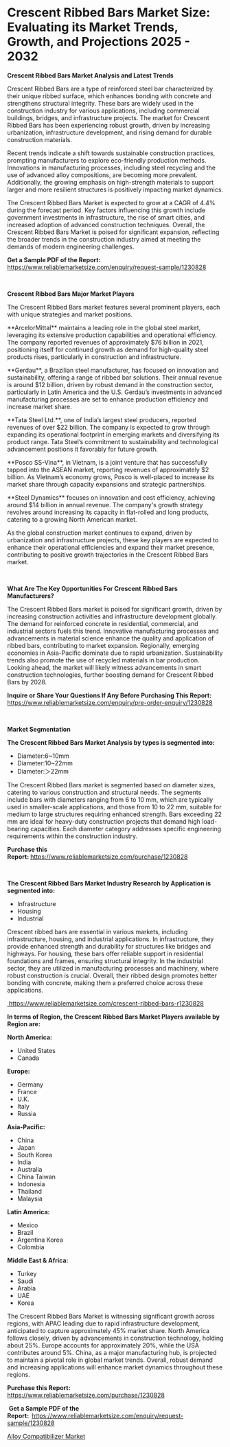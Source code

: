 <p><h1>Crescent Ribbed Bars Market Size: Evaluating its Market Trends, Growth, and Projections 2025 - 2032</h1></p><p><strong>Crescent Ribbed Bars Market Analysis and Latest Trends</strong></p>
<p><p>Crescent Ribbed Bars are a type of reinforced steel bar characterized by their unique ribbed surface, which enhances bonding with concrete and strengthens structural integrity. These bars are widely used in the construction industry for various applications, including commercial buildings, bridges, and infrastructure projects. The market for Crescent Ribbed Bars has been experiencing robust growth, driven by increasing urbanization, infrastructure development, and rising demand for durable construction materials.</p><p>Recent trends indicate a shift towards sustainable construction practices, prompting manufacturers to explore eco-friendly production methods. Innovations in manufacturing processes, including steel recycling and the use of advanced alloy compositions, are becoming more prevalent. Additionally, the growing emphasis on high-strength materials to support larger and more resilient structures is positively impacting market dynamics.</p><p>The Crescent Ribbed Bars Market is expected to grow at a CAGR of 4.4% during the forecast period. Key factors influencing this growth include government investments in infrastructure, the rise of smart cities, and increased adoption of advanced construction techniques. Overall, the Crescent Ribbed Bars Market is poised for significant expansion, reflecting the broader trends in the construction industry aimed at meeting the demands of modern engineering challenges.</p></p>
<p><strong>Get a Sample PDF of the Report:&nbsp;</strong> <a href="https://www.reliablemarketsize.com/enquiry/request-sample/1230828?utm_campaign=2233&utm_medium=2&utm_source=Github&utm_content=ia&utm_term=03022025&utm_id=crescent-ribbed-bars">https://www.reliablemarketsize.com/enquiry/request-sample/1230828</a></p>
<p>&nbsp;</p>
<p><strong>Crescent Ribbed Bars Major Market Players</strong></p>
<p><p>The Crescent Ribbed Bars market features several prominent players, each with unique strategies and market positions. </p><p>**ArcelorMittal** maintains a leading role in the global steel market, leveraging its extensive production capabilities and operational efficiency. The company reported revenues of approximately $76 billion in 2021, positioning itself for continued growth as demand for high-quality steel products rises, particularly in construction and infrastructure.</p><p>**Gerdau**, a Brazilian steel manufacturer, has focused on innovation and sustainability, offering a range of ribbed bar solutions. Their annual revenue is around $12 billion, driven by robust demand in the construction sector, particularly in Latin America and the U.S. Gerdau’s investments in advanced manufacturing processes are set to enhance production efficiency and increase market share.</p><p>**Tata Steel Ltd.**, one of India’s largest steel producers, reported revenues of over $22 billion. The company is expected to grow through expanding its operational footprint in emerging markets and diversifying its product range. Tata Steel’s commitment to sustainability and technological advancement positions it favorably for future growth.</p><p>**Posco SS-Vina**, in Vietnam, is a joint venture that has successfully tapped into the ASEAN market, reporting revenues of approximately $2 billion. As Vietnam’s economy grows, Posco is well-placed to increase its market share through capacity expansions and strategic partnerships.</p><p>**Steel Dynamics** focuses on innovation and cost efficiency, achieving around $14 billion in annual revenue. The company's growth strategy revolves around increasing its capacity in flat-rolled and long products, catering to a growing North American market.</p><p>As the global construction market continues to expand, driven by urbanization and infrastructure projects, these key players are expected to enhance their operational efficiencies and expand their market presence, contributing to positive growth trajectories in the Crescent Ribbed Bars market.</p></p>
<p>&nbsp;</p>
<p><strong>What Are The Key Opportunities For Crescent Ribbed Bars Manufacturers?</strong></p>
<p><p>The Crescent Ribbed Bars market is poised for significant growth, driven by increasing construction activities and infrastructure development globally. The demand for reinforced concrete in residential, commercial, and industrial sectors fuels this trend. Innovative manufacturing processes and advancements in material science enhance the quality and application of ribbed bars, contributing to market expansion. Regionally, emerging economies in Asia-Pacific dominate due to rapid urbanization. Sustainability trends also promote the use of recycled materials in bar production. Looking ahead, the market will likely witness advancements in smart construction technologies, further boosting demand for Crescent Ribbed Bars by 2028.</p></p>
<p><strong>Inquire or Share Your Questions If Any Before Purchasing This Report:</strong> <a href="https://www.reliablemarketsize.com/enquiry/pre-order-enquiry/1230828?utm_campaign=2233&utm_medium=2&utm_source=Github&utm_content=ia&utm_term=03022025&utm_id=crescent-ribbed-bars">https://www.reliablemarketsize.com/enquiry/pre-order-enquiry/1230828</a></p>
<p>&nbsp;</p>
<p><strong>Market Segmentation</strong></p>
<p><strong>The Crescent Ribbed Bars Market Analysis by types is segmented into:</strong></p>
<p><ul><li>Diameter:6~10mm</li><li>Diameter:10~22mm</li><li>Diameter:＞22mm</li></ul></p>
<p><p>The Crescent Ribbed Bars market is segmented based on diameter sizes, catering to various construction and structural needs. The segments include bars with diameters ranging from 6 to 10 mm, which are typically used in smaller-scale applications, and those from 10 to 22 mm, suitable for medium to large structures requiring enhanced strength. Bars exceeding 22 mm are ideal for heavy-duty construction projects that demand high load-bearing capacities. Each diameter category addresses specific engineering requirements within the construction industry.</p></p>
<p><strong>Purchase this Report:&nbsp;</strong><a href="https://www.reliablemarketsize.com/purchase/1230828?utm_campaign=2233&utm_medium=2&utm_source=Github&utm_content=ia&utm_term=03022025&utm_id=crescent-ribbed-bars">https://www.reliablemarketsize.com/purchase/1230828</a></p>
<p>&nbsp;</p>
<p><strong>The Crescent Ribbed Bars Market Industry Research by Application is segmented into:</strong></p>
<p><ul><li>Infrastructure</li><li>Housing</li><li>Industrial</li></ul></p>
<p><p>Crescent ribbed bars are essential in various markets, including infrastructure, housing, and industrial applications. In infrastructure, they provide enhanced strength and durability for structures like bridges and highways. For housing, these bars offer reliable support in residential foundations and frames, ensuring structural integrity. In the industrial sector, they are utilized in manufacturing processes and machinery, where robust construction is crucial. Overall, their ribbed design promotes better bonding with concrete, making them a preferred choice across these applications.</p></p>
<p><a href="https://www.reliablemarketsize.com/crescent-ribbed-bars-r1230828?utm_campaign=2233&utm_medium=2&utm_source=Github&utm_content=ia&utm_term=03022025&utm_id=crescent-ribbed-bars">&nbsp;https://www.reliablemarketsize.com/crescent-ribbed-bars-r1230828</a></p>
<p><strong>In terms of Region, the Crescent Ribbed Bars Market Players available by Region are:</strong></p>
<p>
    <p> <strong> North America: </strong>
        <ul>
            <li>United States</li>
            <li>Canada</li>
        </ul>
        </p> 
    <p> <strong> Europe: </strong>
        <ul>
            <li>Germany</li>
            <li>France</li>
            <li>U.K.</li>
            <li>Italy</li>
            <li>Russia</li>
        </ul>
        </p> 
    <p> <strong> Asia-Pacific: </strong>
        <ul>
            <li>China</li>
            <li>Japan</li>
            <li>South Korea</li>
            <li>India</li>
            <li>Australia</li>
            <li>China Taiwan</li>
            <li>Indonesia</li>
            <li>Thailand</li>
            <li>Malaysia</li>
        </ul>
        </p> 
    <p> <strong> Latin America: </strong>
        <ul>
            <li>Mexico</li>
            <li>Brazil</li>
            <li>Argentina Korea</li>
            <li>Colombia</li>
        </ul>
        </p> 
    <p> <strong> Middle East & Africa: </strong>
        <ul>
            <li>Turkey</li>
            <li>Saudi</li>
            <li>Arabia</li>
            <li>UAE</li>
            <li>Korea</li>
        </ul>
    </p>
    </p>
<p><p>The Crescent Ribbed Bars Market is witnessing significant growth across regions, with APAC leading due to rapid infrastructure development, anticipated to capture approximately 45% market share. North America follows closely, driven by advancements in construction technology, holding about 25%. Europe accounts for approximately 20%, while the USA contributes around 5%. China, as a major manufacturing hub, is projected to maintain a pivotal role in global market trends. Overall, robust demand and increasing applications will enhance market dynamics throughout these regions.</p></p>
<p><strong>Purchase this Report: </strong><a href="https://www.reliablemarketsize.com/purchase/1230828?utm_campaign=2233&utm_medium=2&utm_source=Github&utm_content=ia&utm_term=03022025&utm_id=crescent-ribbed-bars">https://www.reliablemarketsize.com/purchase/1230828</a></p>
<p>&nbsp;<strong>Get a Sample PDF of the Report:&nbsp;&nbsp;</strong><a href="https://www.reliablemarketsize.com/enquiry/request-sample/1230828?utm_campaign=2233&utm_medium=2&utm_source=Github&utm_content=ia&utm_term=03022025&utm_id=crescent-ribbed-bars">https://www.reliablemarketsize.com/enquiry/request-sample/1230828</a></p>
<p><strong></strong></p>
<p><p><a href="https://github.com/kathiestrine5ty/Market-Research-Report-List-1/blob/main/alloy-compatibilizer-market.md?utm_campaign=2233&utm_medium=2&utm_source=Github&utm_content=ia&utm_term=03022025&utm_id=crescent-ribbed-bars">Alloy Compatibilizer Market</a></p></p>